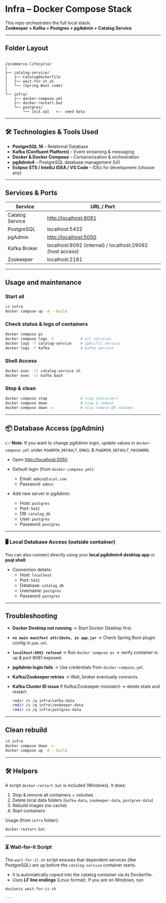 # Infra – Docker Compose Stack

This repo orchestrates the full local stack:  
**Zookeeper + Kafka + Postgres + pgAdmin + Catalog Service**

---

## Folder Layout
````

/ecommerce-lifecycle/
│
├── catalog-service/
│   ├── CatalogDockerfile
│   ├── wait-for-it.sh
│   └── (Spring Boot code)
│
└── infra/
    ├── docker-compose.yml
    ├── docker-restart.bat
    └── postgres/
        └── init.sql   <-- seed data

````

---

## 🛠️ Technologies & Tools Used

* **PostgreSQL 16** – Relational Database  
* **Kafka (Confluent Platform)** – Event streaming & messaging  
* **Docker & Docker Compose** – Containerization & orchestration  
* **pgAdmin4** – PostgreSQL database management (UI)  
* **Eclipse STS / IntelliJ IDEA / VS Code** – IDEs for development (choose any)  

---
## Services & Ports

| Service         | URL / Port                                                |
| --------------- | --------------------------------------------------------- |
| Catalog Service | [http://localhost:8081](http://localhost:8081)            |
| PostgreSQL      | localhost:5432                                            |
| pgAdmin         | [http://localhost:5050](http://localhost:5050)            |
| Kafka Broker    | localhost:9092 (internal) / localhost:29092 (host access) |
| Zookeeper       | localhost:2181                                            |

---

## Usage and maintenance

### Start all
```bash
cd infra
docker compose up -d --build
````

### Check status & logs of containers

```bash
docker compose ps
docker compose logs -f            # all services
docker logs -f catalog-service    # specific service
docker logs -f kafka			  # kafka service
```

### Shell Access

```bash
docker exec -it catalog-service sh
docker exec -it kafka bash
```

### Stop & clean

```bash
docker compose stop               # stop containers
docker compose down               # stop & remove
docker compose down -v            # also remove DB volumes
```

---

## 📦 Database Access (pgAdmin)

👉 **Note**:
If you want to change pgAdmin login, update values in `docker-compose.yml` under `PGADMIN_DEFAULT_EMAIL` & `PGADMIN_DEFAULT_PASSWORD`.

* Open [http://localhost:5050](http://localhost:5050)

* Default login (from `docker-compose.yml`):

  * Email: `admin@local.com`
  * Password: `admin`

* Add new server in pgAdmin:

  * Host: `postgres`
  * Port: `5432`
  * DB: `catalog_db`
  * User: `postgres`
  * Password: `postgres`

---

### 🖥️ Local Database Access (outside container)

You can also connect directly using your **local pgAdmin4 desktop app** or **psql shell**:

* Connection details:
  * Host: `localhost`
  * Port: `5432`
  * Database: `catalog_db`
  * Username: `postgres`
  * Password: `postgres`
  
---

## Troubleshooting

* **Docker Desktop not running** → Start Docker Desktop first.
* **`no main manifest attribute, in app.jar`** → Check Spring Boot plugin config in `pom.xml`.
* **`localhost:8081 refused`** → Run `docker compose ps` → verify container is up & port 8081 exposed.
* **pgAdmin login fails** → Use credentials from `docker-compose.yml`.
* **Kafka/Zookeeper retries** → Wait, broker eventually connects.
* **Kafka Cluster ID issue**
    If Kafka/Zookeeper mismatch → delete state and restart:

    ```bash
    rmdir /s /q infra\kafka-data
    rmdir /s /q infra\zookeeper-data
    rmdir /s /q infra\postgres-data
    ```

---

## Clean rebuild

```bash
cd infra
docker compose down -v
docker compose up -d --build
```

---

## 🛠️ Helpers

A script `docker-restart.bat` is included (Windows).
It does:

1. Stop & remove all containers + volumes
2. Delete local data folders (`kafka-data`, `zookeeper-data`, `postgres-data`)
3. Rebuild images (no cache)
4. Start containers

Usage (from `infra` folder):

```cmd
docker-restart.bat
```

---

### ⏳ Wait-for-it Script

The `wait-for-it.sh` script ensures that dependent services (like PostgreSQL) are up
before the `catalog-service` container starts.  

- It is automatically copied into the catalog container via its Dockerfile.  
- Uses **LF line endings** (Linux format). If you are on Windows, run:

```bash
dos2unix wait-for-it.sh

---